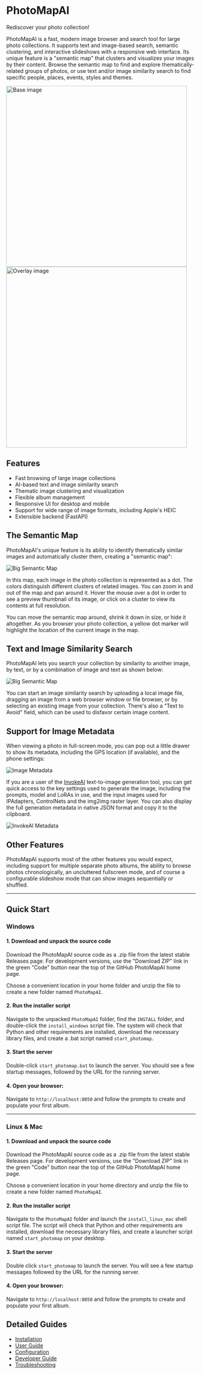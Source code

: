 # PhotoMapAI

Rediscover your photo collection!

PhotoMapAI is a fast, modern image browser and search tool for large photo collections. It supports text and image-based search, semantic clustering, and interactive slideshows with a responsive web interface. Its unique feature is a "semantic map" that clusters and visualizes your images by their content. Browse the semantic map to find and explore thematically-related groups of photos, or use text and/or image similarity search to find specific people, places, events, styles and themes.

<div class="photomap-overlay-container">
  <img src="img/photomap_slide_with_semantic_map_base.png" width="480" class="photomap-base" alt="Base image">
  <img src="img/photomap_slide_with_semantic_map_overlay.png" width="480" class="photomap-overlay" alt="Overlay image">
</div>


## Features
- Fast browsing of large image collections
- AI-based text and image similarity search
- Thematic image clustering and visualization
- Flexible album management
- Responsive UI for desktop and mobile
- Support for wide range of image formats, including Apple's HEIC
- Extensible backend (FastAPI)

## The Semantic Map

PhotoMapAI's unique feature is its ability to identify thematically similar images and automatically cluster them, creating a "semantic map":

<img src="img/photomap_big_semantic_map.png" alt="Big Semantic Map" class="img-hover-zoom">

In this map, each image in the photo collection is represented as a dot. The colors distinguish different clusters of related images. You can zoom in and out of the map and pan around it. Hover the mouse over a dot in order to see a preview thumbnail of its image, or click on a cluster to view its contents at full resolution.

You can move the semantic map around, shrink it down in size, or hide it altogether. As you browser your photo collection, a yellow dot marker will highlight the location of the current image in the map.

## Text and Image Similarity Search

PhotoMapAI lets you search your collection by similarity to another image, by text, or by a combination of image and text as shown below:

<img src="img/photomap_search_interface.png" alt="Big Semantic Map" class="img-hover-zoom">

You can start an image similarity search by uploading a local image file, dragging an image from a web browser window or file browser, or by selecting an existing image from your collection. There's also a "Text to Avoid" field, which can be used to disfavor certain image content.

## Support for Image Metadata

When viewing a photo in full-screen mode, you can pop out a little drawer to show its metadata, including the GPS location (if available), and the phone settings:

<img src="img/photomap_metadata.png" alt="Image Metadata" class="img-hover-zoom">

If you are a user of the [InvokeAI](https://github.com/invoke-ai/InvokeAI) text-to-image generation tool, you can get quick access to the key settings used to generate the image, including the prompts, model and LoRAs in use, and the input images used for IPAdapters, ControlNets and the img2img raster layer. You can also display the full generation metadata in native JSON format and copy it to the clipboard.

<img src="img/photomap_invokeai.png" alt="InvokeAI Metadata" class="img-hover-zoom">

## Other Features

PhotoMapAI supports most of the other features you would expect, including support for multiple separate photo albums, the ability to browse photos chronologically, an uncluttered fullscreen mode, and of course a configurable slideshow mode that can show images sequentially or shuffled.

---

## Quick Start


### Windows

#### 1. Download and unpack the source code

Download the PhotoMapAI source code as a .zip file from the latest stable Releases page. For development versions, use the "Download ZIP" link in the green "Code" button near the top of the GitHub PhotoMapAI home page.

Choose a convenient location in your home folder and unzip the file to create a new folder named `PhotoMapAI`.

#### 2. Run the installer script

Navigate to the unpacked `PhotoMapAI` folder, find the `INSTALL` folder, and double-click the `install_windows` script file. The system will check that Python and other requirements are installed, download the necessary library files, and create a .bat script named `start_photomap`.

#### 3. Start the server

Double-click `start_photomap.bat` to launch the server. You should see a few startup messages, followed by the URL for the running server. 


#### 4. **Open your browser:**  
   Navigate to `http://localhost:8050` and follow the prompts to create and populate your first album.

---

### Linux & Mac

#### 1. Download and unpack the source code

Download the PhotoMapAI source code as a .zip file from the latest stable Releases page. For development versions, use the "Download ZIP" link in the green "Code" button near the top of the GitHub PhotoMapAI home page.

Choose a convenient location in your home directory and unzip the file to create a new folder named `PhotoMapAI`.

#### 2. Run the installer script

Navigate to the `PhotoMapAI` folder and launch the `install_linux_mac` shell script file. The script will check that Python and other requirements are installed, download the necessary library files, and create a launcher script named `start_photomap` on your desktop.

#### 3. Start the server

Double click `start_photomap` to launch the server. You will see a few startup messages followed by the URL for the running server.

#### 4. **Open your browser:**  
   Navigate to `http://localhost:8050` and follow the prompts to create and populate your first album.

## Detailed Guides
- [Installation](installation.md)
- [User Guide](user-guide/basic-usage.md)
- [Configuration](configuration.md)
- [Developer Guide](developer/architecture.md)
- [Troubleshooting](troubleshooting.md)

